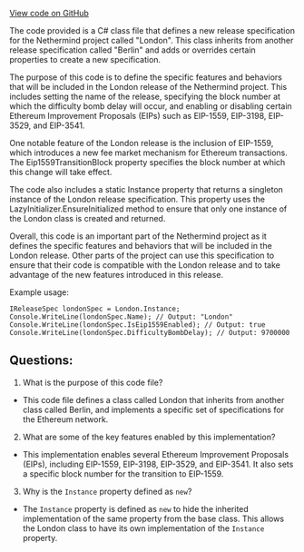 [View code on GitHub](https://github.com/NethermindEth/nethermind/src/Nethermind/Nethermind.Specs/Forks/12_London.cs)

The code provided is a C# class file that defines a new release specification for the Nethermind project called "London". This class inherits from another release specification called "Berlin" and adds or overrides certain properties to create a new specification.

The purpose of this code is to define the specific features and behaviors that will be included in the London release of the Nethermind project. This includes setting the name of the release, specifying the block number at which the difficulty bomb delay will occur, and enabling or disabling certain Ethereum Improvement Proposals (EIPs) such as EIP-1559, EIP-3198, EIP-3529, and EIP-3541. 

One notable feature of the London release is the inclusion of EIP-1559, which introduces a new fee market mechanism for Ethereum transactions. The Eip1559TransitionBlock property specifies the block number at which this change will take effect.

The code also includes a static Instance property that returns a singleton instance of the London release specification. This property uses the LazyInitializer.EnsureInitialized method to ensure that only one instance of the London class is created and returned.

Overall, this code is an important part of the Nethermind project as it defines the specific features and behaviors that will be included in the London release. Other parts of the project can use this specification to ensure that their code is compatible with the London release and to take advantage of the new features introduced in this release. 

Example usage:
```
IReleaseSpec londonSpec = London.Instance;
Console.WriteLine(londonSpec.Name); // Output: "London"
Console.WriteLine(londonSpec.IsEip1559Enabled); // Output: true
Console.WriteLine(londonSpec.DifficultyBombDelay); // Output: 9700000
```
## Questions: 
 1. What is the purpose of this code file?
- This code file defines a class called London that inherits from another class called Berlin, and implements a specific set of specifications for the Ethereum network.

2. What are some of the key features enabled by this implementation?
- This implementation enables several Ethereum Improvement Proposals (EIPs), including EIP-1559, EIP-3198, EIP-3529, and EIP-3541. It also sets a specific block number for the transition to EIP-1559.

3. Why is the `Instance` property defined as `new`?
- The `Instance` property is defined as `new` to hide the inherited implementation of the same property from the base class. This allows the London class to have its own implementation of the `Instance` property.